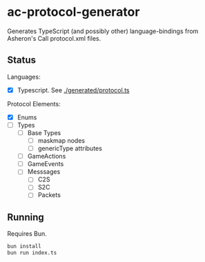 # ac-protocol-generator

Generates TypeScript (and possibly other) language-bindings from Asheron's Call protocol.xml files.

## Status

Languages:

- [x] Typescript. See [./generated/protocol.ts](./generated/protocol.ts)

Protocol Elements:

- [x] Enums
- [ ] Types
  - [ ] Base Types
    - [ ] maskmap nodes
    - [ ] genericType attributes
  - [ ] GameActions
  - [ ] GameEvents
  - [ ] Messsages
    - [ ] C2S
    - [ ] S2C
    - [ ] Packets

## Running

Requires Bun.

```sh
bun install
bun run index.ts
```
